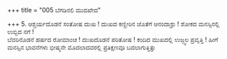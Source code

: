 +++
title = "005 ಬೆಗಡಿನಲಿ ಮುದಖೇದ"

+++
5. ಆಶ್ಚರ್ಯದೊಡನೆ ಸಂತೋಷ ದುಃಖ ! ದುಃಖದ ಕಣ್ಣೀರಿನ ಜೊತೆಗೆ ಆನಂದಾಶ್ರು ! ಶೋಕದ ಮನಸ್ಸಿನಲ್ಲಿ ಉಬ್ಬಿದ ನಗೆ !   
ಬೆವರಿನೊಡನೆ ಹರ್ಷದ ರೋಮಾಂಚ ! ದುಃಖದೊಡನೆ ಪರಿತೋಷ ! ಕಂದಿದ ಮುಖದಲ್ಲಿ ಉಜ್ಜ್ವಲ ಪ್ರವೃತ್ತಿ ! ಹೀಗೆ ಮನಸ್ಸಿನ ಭಾವನೆಗಳು ಭೀಷ್ಮನೇ ಮೊದಲಾದವರಲ್ಲಿ ಪ್ರತಿಕ್ಷಣವೂ  ಬದಲಾಗುತ್ತಿತ್ತು